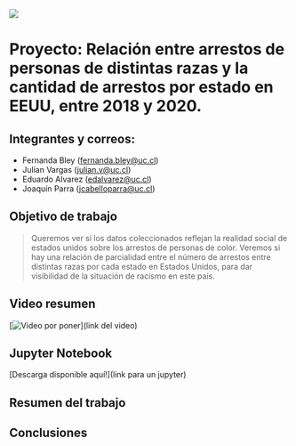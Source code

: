 
<img src="https://upload.wikimedia.org/wikipedia/commons/thumb/d/d8/Marca-uc.svg/768px-Marca-uc.svg.png" align="center">

# Proyecto:  Relación entre arrestos de personas de distintas razas y la cantidad de arrestos por   estado en EEUU, entre 2018 y 2020.

## Integrantes y correos:
- Fernanda Bley (fernanda.bley@uc.cl)
- Julian Vargas (julian.v@uc.cl)
- Eduardo Alvarez (edalvarez@uc.cl)
- Joaquín  Parra (jcabelloparra@uc.cl)


## Objetivo de trabajo

>Queremos ver si los datos coleccionados reflejan la realidad social de estados unidos sobre los arrestos de personas de color. Veremos si hay una relación
>de parcialidad entre el número de arrestos entre distintas razas por cada estado en Estados
>Unidos, para dar visibilidad de la situación de racismo en este país. 

 ## Video resumen 
 
[![Video por poner](imagen)](link del video)

## Jupyter Notebook
[Descarga disponible aquí!](link para un jupyter)

## Resumen del trabajo

## Conclusiones 
